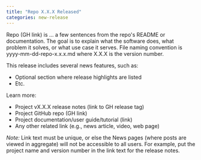 ```yaml
---
title: "Repo X.X.X Released"
categories: new-release
---
```


Repo (GH link) is ... a few sentences from the repo's README or documentation. The goal is to explain what the software does, what problem it solves, or what use case it serves. File naming convention is yyyy-mm-dd-repo-x.x.x.md where X.X.X is the version number.

This release includes several news features, such as:
- Optional section where release highlights are listed
- Etc.

Learn more:
- Project vX.X.X release notes (link to GH release tag)
- Project GitHub repo (GH link)
- Project documentation/user guide/tutorial (link)
- Any other related link (e.g., news article, video, web page)

*Note:* Link text must be unique, or else the News pages (where posts are viewed in aggregate) will not be accessible to all users. For example, put the project name and version number in the link text for the release notes.
